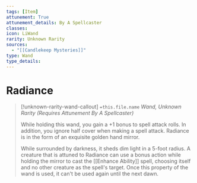 ```yaml
---
tags: [Item]
attunement: True
attunement_details: By A Spellcaster
classes: 
icon: LiWand
rarity: Unknown Rarity
sources:
  - "[[Candlekeep Mysteries]]"
type: Wand
type_details: 
---
```

# Radiance
>[!unknown-rarity-wand-callout] `=this.file.name`
>*Wand, Unknown Rarity (Requires Attunement By A Spellcaster)*
>
>While holding this wand, you gain a +1 bonus to spell attack rolls. In addition, you ignore half cover when making a spell attack. Radiance is in the form of an exquisite golden hand mirror.
>
>While surrounded by darkness, it sheds dim light in a 5-foot radius. A creature that is attuned to Radiance can use a bonus action while holding the mirror to cast the [[Enhance Ability]] spell, choosing itself and no other creature as the spell's target. Once this property of the wand is used, it can't be used again until the next dawn.
>
>
